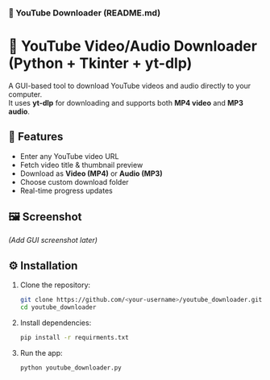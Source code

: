 ### 🎵 YouTube Downloader (README.md)
# 🎵 YouTube Video/Audio Downloader (Python + Tkinter + yt-dlp)

A GUI-based tool to download YouTube videos and audio directly to your computer.  
It uses **yt-dlp** for downloading and supports both **MP4 video** and **MP3 audio**.

## 🚀 Features
- Enter any YouTube video URL
- Fetch video title & thumbnail preview
- Download as **Video (MP4)** or **Audio (MP3)**
- Choose custom download folder
- Real-time progress updates

## 🖼️ Screenshot
*(Add GUI screenshot later)*

## ⚙️ Installation
1. Clone the repository:
   ```bash
   git clone https://github.com/<your-username>/youtube_downloader.git
   cd youtube_downloader

2. Install dependencies:
   ```bash
   pip install -r requirments.txt

4. Run the app:
   ```bash
   python youtube_downloader.py
